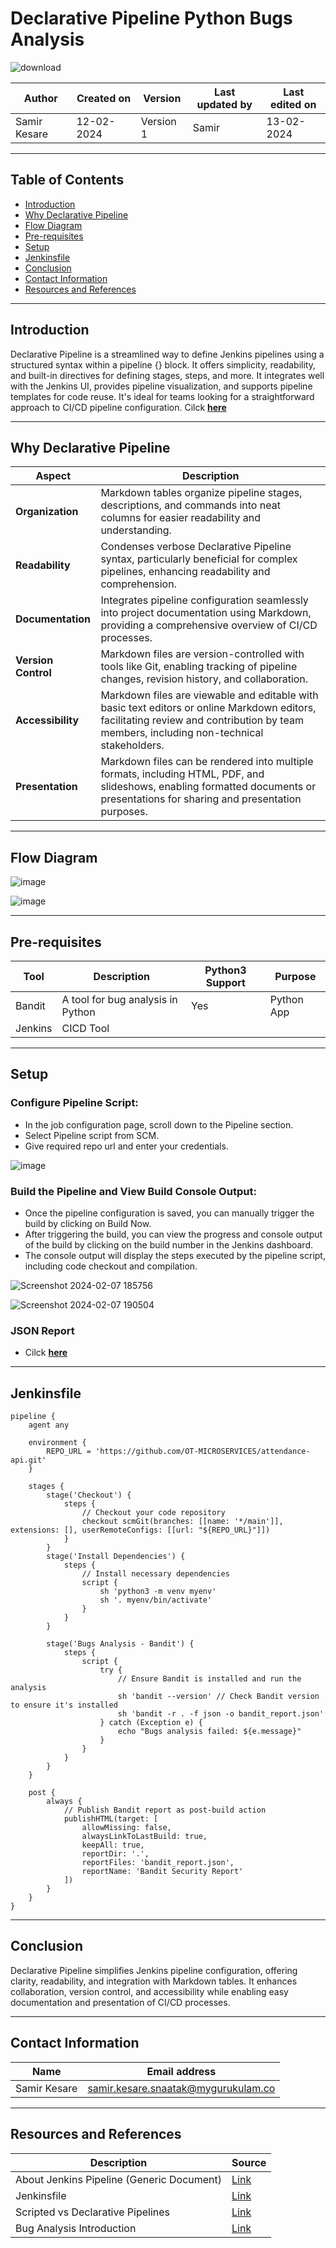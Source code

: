 # Declarative Pipeline Python Bugs Analysis

![download](https://github.com/avengers-p7/Documentation/assets/156056570/983714ea-4f87-4c76-821a-a3af2af48291)


|   Author        |  Created on   |  Version   | Last updated by  | Last edited on |
| --------------- | --------------| -----------|----------------- | -------------- |
| Samir Kesare |  12-02-2024  |  Version 1 | Samir  | 13-02-2024    |

***
## Table of Contents
+ [Introduction](#Introduction)
+ [Why Declarative Pipeline](#Why-Declarative-Pipeline)
+ [Flow Diagram](#Flow-Diagram)
+ [Pre-requisites](#Pre-requisites)
+ [Setup](#Setup)
+ [Jenkinsfile](#Jenkinsfile)
+ [Conclusion](#Conclusion)
+ [Contact Information](#Contact-Information)
+ [Resources and References](#Resources-and-References)
  
***
## Introduction

Declarative Pipeline is a streamlined way to define Jenkins pipelines using a structured syntax within a pipeline {} block. It offers simplicity, readability, and built-in directives for defining stages, steps, and more. It integrates well with the Jenkins UI, provides pipeline visualization, and supports pipeline templates for code reuse. It's ideal for teams looking for a straightforward approach to CI/CD pipeline configuration. Cilck [**here**](https://github.com/avengers-p7/Documentation/blob/main/Application_CI/Implementation/GenericDoc/jenkinsPipeline.md)

***
## Why Declarative Pipeline
| Aspect          | Description                                                                                               |
|-----------------|-----------------------------------------------------------------------------------------------------------|
| **Organization**    | Markdown tables organize pipeline stages, descriptions, and commands into neat columns for easier readability and understanding. |
| **Readability**     | Condenses verbose Declarative Pipeline syntax, particularly beneficial for complex pipelines, enhancing readability and comprehension. |
| **Documentation**   | Integrates pipeline configuration seamlessly into project documentation using Markdown, providing a comprehensive overview of CI/CD processes. |
| **Version Control** | Markdown files are version-controlled with tools like Git, enabling tracking of pipeline changes, revision history, and collaboration. |
| **Accessibility**   | Markdown files are viewable and editable with basic text editors or online Markdown editors, facilitating review and contribution by team members, including non-technical stakeholders. |
| **Presentation**    | Markdown files can be rendered into multiple formats, including HTML, PDF, and slideshows, enabling formatted documents or presentations for sharing and presentation purposes. |

***
## Flow Diagram

![image](https://github.com/avengers-p7/Documentation/assets/156056570/154a0883-c728-429b-a1c7-c8d7be8290f4)

![image](https://github.com/avengers-p7/Documentation/assets/156056570/35a561f8-b70b-4847-9940-48a1f5fa811a)


***
## Pre-requisites

| Tool   | Description                          | Python3 Support | Purpose        |
|--------|--------------------------------------|-----------------|----------------|
| Bandit | A tool for bug analysis in Python   | Yes             | Python App     |
| Jenkins | CICD Tool                          |                 |                 |
***
## Setup

### Configure Pipeline Script:

* In the job configuration page, scroll down to the Pipeline section.
* Select Pipeline script from SCM.
* Give required repo url and enter your credentials.

![image](https://github.com/avengers-p7/Documentation/assets/156056570/f13a04bf-f6e4-4aa4-80a1-7005d9a5a383)

### Build the Pipeline and View Build Console Output:

* Once the pipeline configuration is saved, you can manually trigger the build by clicking on Build Now.
* After triggering the build, you can view the progress and console output of the build by clicking on the build number in the Jenkins dashboard.
* The console output will display the steps executed by the pipeline script, including code checkout and compilation.

![Screenshot 2024-02-07 185756](https://github.com/avengers-p7/Documentation/assets/156056570/a6de0626-5387-4391-ac4f-a87656bf15a0)

![Screenshot 2024-02-07 190504](https://github.com/avengers-p7/Documentation/assets/156056570/ed038dff-efa7-4d5a-bc02-2b1d66ffe196)

### JSON Report

* Cilck [**here**](https://github.com/avengers-p7/Documentation/blob/main/Application_CI/Implementation/Python%20CI/Declarative%20Pipeline%20Python%20Bugs%20Analysis/Declarative%20Pipeline/JSON%20Report)

***
## Jenkinsfile
```shell
pipeline {
    agent any
    
    environment {
        REPO_URL = 'https://github.com/OT-MICROSERVICES/attendance-api.git'
    }
    
    stages {
        stage('Checkout') {
            steps {
                // Checkout your code repository
                checkout scmGit(branches: [[name: '*/main']], extensions: [], userRemoteConfigs: [[url: "${REPO_URL}"]])
            }
        }
        stage('Install Dependencies') {
            steps {
                // Install necessary dependencies
                script {
                    sh 'python3 -m venv myenv'
                    sh '. myenv/bin/activate'
                }
            }
        }
        
        stage('Bugs Analysis - Bandit') {
            steps {
                script {
                    try {
                        // Ensure Bandit is installed and run the analysis
                        sh 'bandit --version' // Check Bandit version to ensure it's installed
                        sh 'bandit -r . -f json -o bandit_report.json'
                    } catch (Exception e) {
                        echo "Bugs analysis failed: ${e.message}"
                    }
                }
            }
        }
    }
    
    post {
        always {
            // Publish Bandit report as post-build action
            publishHTML(target: [
                allowMissing: false,
                alwaysLinkToLastBuild: true,
                keepAll: true,
                reportDir: '.',
                reportFiles: 'bandit_report.json',
                reportName: 'Bandit Security Report'
            ])
        }
    }
}
```

***
## Conclusion

Declarative Pipeline simplifies Jenkins pipeline configuration, offering clarity, readability, and integration with Markdown tables. It enhances collaboration, version control, and accessibility while enabling easy documentation and presentation of CI/CD processes.

***
## Contact Information

| Name | Email address |
| ---- | ------------- |
| Samir Kesare | samir.kesare.snaatak@mygurukulam.co |

***
## Resources and References

|  **Description** |   **Source** |
| ---------------- | ------------ |
| About Jenkins Pipeline (Generic Document) | [Link](https://github.com/avengers-p7/Documentation/blob/main/Application_CI/Implementation/GenericDoc/jenkinsPipeline.md  ) |
| Jenkinsfile | [Link](https://github.com/avengers-p7/Jenkinsfile/blob/main/Declarative%20Pipeline/golang/Bug%20Analysis/Jenkinsfile) |
| Scripted vs Declarative Pipelines | [Link](https://www.baeldung.com/ops/jenkins-scripted-vs-declarative-pipelines) |
| Bug Analysis Introduction | [Link](https://github.com/avengers-p7/Documentation/blob/main/Application_CI/Design/05-%20GoLang%20CI%20Checks/Bug%20Analysis/Introduction%20of%20Bugs%20analysis%20(GoLang%20CI%20Checks).md#resources-and-references) |

